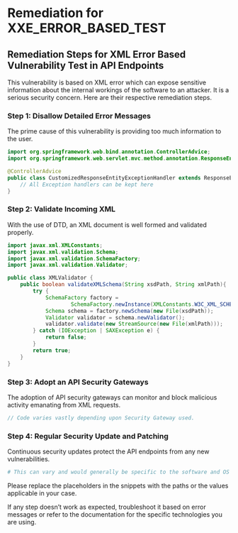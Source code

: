 # Remediation for XXE_ERROR_BASED_TEST

## Remediation Steps for XML Error Based Vulnerability Test in API Endpoints

This vulnerability is based on XML error which can expose sensitive information about the internal workings of the software to an attacker. It is a serious security concern. Here are their respective remediation steps.

### Step 1: Disallow Detailed Error Messages

The prime cause of this vulnerability is providing too much information to the user. 

```java
import org.springframework.web.bind.annotation.ControllerAdvice;
import org.springframework.web.servlet.mvc.method.annotation.ResponseEntityExceptionHandler;

@ControllerAdvice
public class CustomizedResponseEntityExceptionHandler extends ResponseEntityExceptionHandler {
    // All Exception handlers can be kept here
}
```

### Step 2: Validate Incoming XML 

With the use of DTD, an XML document is well formed and validated properly.

```java
import javax.xml.XMLConstants;
import javax.xml.validation.Schema;
import javax.xml.validation.SchemaFactory;
import javax.xml.validation.Validator;

public class XMLValidator {
    public boolean validateXMLSchema(String xsdPath, String xmlPath){
        try {
            SchemaFactory factory = 
                    SchemaFactory.newInstance(XMLConstants.W3C_XML_SCHEMA_NS_URI);
            Schema schema = factory.newSchema(new File(xsdPath));
            Validator validator = schema.newValidator();
            validator.validate(new StreamSource(new File(xmlPath)));
        } catch (IOException | SAXException e) {
            return false;
        }
        return true;
    }
}
```

### Step 3: Adopt an API Security Gateways

The adoption of API security gateways can monitor and block malicious activity emanating from XML requests.

```java
// Code varies vastly depending upon Security Gateway used.
```

### Step 4: Regular Security Update and Patching

Continuous security updates protect the API endpoints from any new vulnerabilities.

```bash
# This can vary and would generally be specific to the software and OS you are using.
```

Please replace the placeholders in the snippets with the paths or the values applicable in your case.

If any step doesn’t work as expected, troubleshoot it based on error messages or refer to the documentation for the specific technologies you are using.